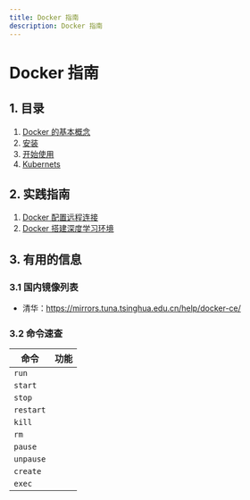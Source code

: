 ```yaml
---
title: Docker 指南
description: Docker 指南
---
```


# Docker 指南

## 1. 目录

1. [Docker 的基本概念](./basic.md)
2. [安装](./install-docker.md)
3. [开始使用](./get-started.md)
4. [Kubernets](./kubernets.md)

## 2. 实践指南

1. [Docker 配置远程连接](./projects/docker-remote-context.md)
2. [Docker 搭建深度学习环境](./projects/deeplearning-env.md)

## 3. 有用的信息

### 3.1 国内镜像列表

- 清华：<https://mirrors.tuna.tsinghua.edu.cn/help/docker-ce/>

### 3.2 命令速查

| 命令      | 功能 |
| --------- | ---- |
| `run`     |      |
| `start`   |      |
| `stop`    |      |
| `restart` |      |
| `kill`    |      |
| `rm`      |      |
| `pause`   |      |
| `unpause` |      |
| `create`  |      |
| `exec`    |      |
